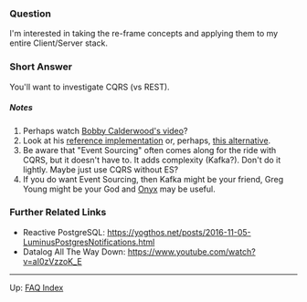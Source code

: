 ### Question

I'm interested in taking the re-frame concepts and applying them to 
my entire Client/Server stack.  

### Short Answer

You'll want to investigate CQRS (vs REST).

##### Notes

1. Perhaps watch [Bobby Calderwood's video](https://www.youtube.com/watch?v=B1-gS0oEtYc)?
2. Look at his [reference implementation](https://github.com/capitalone/cqrs-manager-for-distributed-reactive-services) or, perhaps, [this alternative](https://github.com/greywolve/calderwood).
4. Be aware that "Event Sourcing" often comes along for the ride
   with CQRS, but it doesn't have to. It adds complexity (Kafka?). 
   Don't do it lightly. Maybe just use CQRS without ES? 
5. If you do want Event Sourcing, then Kafka might be your friend, 
   Greg Young might be your God and [Onyx](https://github.com/onyx-platform/onyx)
   may be useful. 
   
### Further Related Links

* Reactive PostgreSQL:
  https://yogthos.net/posts/2016-11-05-LuminusPostgresNotifications.html
* Datalog All The Way Down:
  https://www.youtube.com/watch?v=aI0zVzzoK_E
 

***

Up:  [FAQ Index](README.md)&nbsp;&nbsp;&nbsp;&nbsp;&nbsp;&nbsp;
